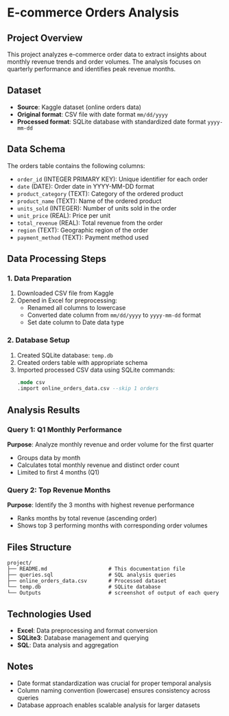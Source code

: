 # E-commerce Orders Analysis

## Project Overview
This project analyzes e-commerce order data to extract insights about monthly revenue trends and order volumes. The analysis focuses on quarterly performance and identifies peak revenue months.

## Dataset
- **Source**: Kaggle dataset (online orders data)
- **Original format**: CSV file with date format `mm/dd/yyyy`
- **Processed format**: SQLite database with standardized date format `yyyy-mm-dd`

## Data Schema
The orders table contains the following columns:
- `order_id` (INTEGER PRIMARY KEY): Unique identifier for each order
- `date` (DATE): Order date in YYYY-MM-DD format
- `product_category` (TEXT): Category of the ordered product
- `product_name` (TEXT): Name of the ordered product
- `units_sold` (INTEGER): Number of units sold in the order
- `unit_price` (REAL): Price per unit
- `total_revenue` (REAL): Total revenue from the order
- `region` (TEXT): Geographic region of the order
- `payment_method` (TEXT): Payment method used

## Data Processing Steps

### 1. Data Preparation
1. Downloaded CSV file from Kaggle
2. Opened in Excel for preprocessing:
   - Renamed all columns to lowercase
   - Converted date column from `mm/dd/yyyy` to `yyyy-mm-dd` format
   - Set date column to Date data type

### 2. Database Setup
1. Created SQLite database: `temp.db`
2. Created orders table with appropriate schema
3. Imported processed CSV data using SQLite commands:
   ```sql
   .mode csv
   .import online_orders_data.csv --skip 1 orders
   ```

## Analysis Results

### Query 1: Q1 Monthly Performance
**Purpose**: Analyze monthly revenue and order volume for the first quarter
- Groups data by month
- Calculates total monthly revenue and distinct order count
- Limited to first 4 months (Q1)

### Query 2: Top Revenue Months
**Purpose**: Identify the 3 months with highest revenue performance
- Ranks months by total revenue (ascending order)
- Shows top 3 performing months with corresponding order volumes

## Files Structure
```
project/
├── README.md                    # This documentation file
├── queries.sql                  # SQL analysis queries
├── online_orders_data.csv       # Processed dataset
└── temp.db                      # SQLite database
└── Outputs                      # screenshot of output of each query
```

## Technologies Used
- **Excel**: Data preprocessing and format conversion
- **SQLite3**: Database management and querying
- **SQL**: Data analysis and aggregation


## Notes
- Date format standardization was crucial for proper temporal analysis
- Column naming convention (lowercase) ensures consistency across queries
- Database approach enables scalable analysis for larger datasets
